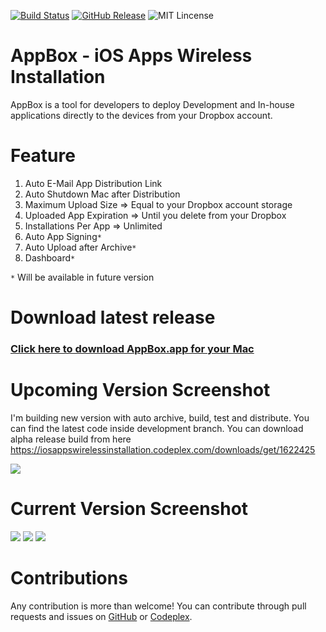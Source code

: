 [![Build Status](https://travis-ci.org/vineetchoudhary/AppBox-iOSAppsWirelessInstallation.svg?branch=master)](https://travis-ci.org/vineetchoudhary/AppBox-iOSAppsWirelessInstallation)
[![GitHub Release](https://img.shields.io/github/release/vineetchoudhary/AppBox-iOSAppsWirelessInstallation.svg)](https://github.com/vineetchoudhary/AppBox-iOSAppsWirelessInstallation/releases/latest)
![MIT Lincense](https://img.shields.io/badge/license-MIT-blue.svg)

# AppBox - iOS Apps Wireless Installation
AppBox is a tool for developers to deploy Development and In-house applications directly to the devices from your Dropbox account.

# Feature
1. Auto E-Mail App Distribution Link
2. Auto Shutdown Mac after Distribution
3. Maximum Upload Size => Equal to your Dropbox account storage
4. Uploaded App Expiration => Until you delete from your Dropbox
5. Installations Per App => Unlimited
6. Auto App Signing`*`
7. Auto Upload after Archive`*`
8. Dashboard`*`

 `*` Will be available in future version
 
# Download latest release
### [Click here to download AppBox.app for your Mac](https://iosappswirelessinstallation.codeplex.com/)

# Upcoming Version Screenshot
I'm building new version with auto archive, build, test and distribute. You can find the latest code inside development branch. You can download alpha release build from here https://iosappswirelessinstallation.codeplex.com/downloads/get/1622425

![](http://download-codeplex.sec.s-msft.com/Download?ProjectName=iosappswirelessinstallation&DownloadId=1622305)

# Current Version Screenshot
![](https://www.codeplex.com/Download?ProjectName=iosappswirelessinstallation&DownloadId=1605454)
![](https://www.codeplex.com/Download?ProjectName=iosappswirelessinstallation&DownloadId=1605459)
![](https://www.codeplex.com/Download?ProjectName=iosappswirelessinstallation&DownloadId=1605456)

# Contributions
Any contribution is more than welcome! You can contribute through pull requests and issues on [GitHub](https://github.com/vineetchoudhary/AppBox-iOSAppsWirelessInstallation) or [Codeplex](https://iosappswirelessinstallation.codeplex.com/).
